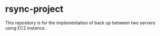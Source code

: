 # rsync-project
This repository is for the implementation of back up between two servers using EC2 instance.
